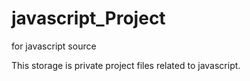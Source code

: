 # javascript_Project
for javascript source

This storage is private project files related to javascript.
